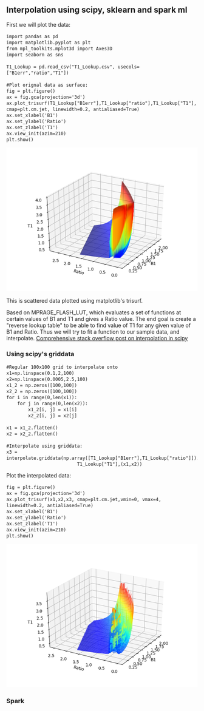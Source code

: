 ## Interpolation using scipy, sklearn and spark ml

First we will plot the data:

```
import pandas as pd
import matplotlib.pyplot as plt
from mpl_toolkits.mplot3d import Axes3D
import seaborn as sns

T1_Lookup = pd.read_csv("T1_Lookup.csv", usecols=["B1err","ratio","T1"])

#Plot orignal data as surface:
fig = plt.figure()
ax = fig.gca(projection='3d')
ax.plot_trisurf(T1_Lookup["B1err"],T1_Lookup["ratio"],T1_Lookup["T1"], cmap=plt.cm.jet, linewidth=0.2, antialiased=True)
ax.set_xlabel('B1')
ax.set_ylabel('Ratio')
ax.set_zlabel('T1')
ax.view_init(azim=210)
plt.show()
```

![](img/Sample_Look_up.png)

This is scattered data plotted using matplotlib's trisurf.

Based on MPRAGE_FLASH_LUT, which evaluates a set of functions at certain values of B1 and T1 and gives a Ratio value. The end goal is create a "reverse lookup table" to be able to find value of T1 for any given value of B1 and Ratio. Thus we will try to fit a function to our sample data, and interpolate. [Comprehensive stack overflow post on interpolation in scipy](https://stackoverflow.com/questions/37872171/how-can-i-perform-two-dimensional-interpolation-using-scipy)

### Using scipy's griddata
```
#Regular 100x100 grid to interpolate onto
x1=np.linspace(0.1,2,100)
x2=np.linspace(0.0005,2.5,100)
x1_2 = np.zeros([100,100])
x2_2 = np.zeros([100,100])
for i in range(0,len(x1)):
    for j in range(0,len(x2)):
        x1_2[i, j] = x1[i]
        x2_2[i, j] = x2[j]

x1 = x1_2.flatten()
x2 = x2_2.flatten()

#Interpolate using griddata:
x3 = interpolate.griddata(np.array([T1_Lookup["B1err"],T1_Lookup["ratio"]]).T,
                          T1_Lookup["T1"],(x1,x2))
```
Plot the interpolated data:
```
fig = plt.figure()
ax = fig.gca(projection='3d')
ax.plot_trisurf(x1,x2,x3, cmap=plt.cm.jet,vmin=0, vmax=4, linewidth=0.2, antialiased=True)
ax.set_xlabel('B1')
ax.set_ylabel('Ratio')
ax.set_zlabel('T1')
ax.view_init(azim=210)
plt.show()
```

![](img/griddata.png)


### Spark
